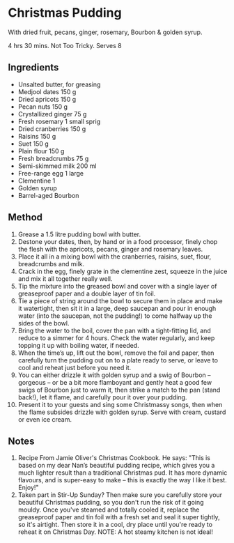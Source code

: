 # Christmas Pudding

With dried fruit, pecans, ginger, rosemary, Bourbon & golden syrup.

4 hrs 30 mins.
Not Too Tricky.
Serves 8

## Ingredients
- Unsalted butter, for greasing
- Medjool dates 150 g
- Dried apricots 150 g
- Pecan nuts 150 g
- Crystallized ginger 75 g
- Fresh rosemary 1 small sprig
- Dried cranberries 150 g
- Raisins 150 g
- Suet 150 g
- Plain flour 150 g
- Fresh breadcrumbs 75 g
- Semi-skimmed milk 200 ml
- Free-range egg 1 large
- Clementine 1
- Golden syrup
- Barrel-aged Bourbon

## Method

1. Grease a 1.5 litre pudding bowl with butter.
2. Destone your dates, then, by hand or in a food processor, finely chop the flesh with the apricots, pecans, ginger and rosemary leaves.
3. Place it all in a mixing bowl with the cranberries, raisins, suet, flour, breadcrumbs and milk.
4. Crack in the egg, finely grate in the clementine zest, squeeze in the juice and mix it all together really well.
5. Tip the mixture into the greased bowl and cover with a single layer of greaseproof paper and a double layer of tin foil.
6. Tie a piece of string around the bowl to secure them in place and make it watertight, then sit it in a large, deep saucepan and pour in enough water (into the saucepan, not the pudding!) to come halfway up the sides of the bowl.
8. Bring the water to the boil, cover the pan with a tight-fitting lid, and reduce to a simmer for 4 hours. Check the water regularly, and keep topping it up with boiling water, if needed.
9. When the time’s up, lift out the bowl, remove the foil and paper, then carefully turn the pudding out on to a plate ready to serve, or leave to cool and reheat just before you need it.
10. You can either drizzle it with golden syrup and a swig of Bourbon – gorgeous – or be a bit more flamboyant and gently heat a good few swigs of Bourbon just to warm it, then strike a match to the pan (stand back!), let it flame, and carefully pour it over your pudding.
11. Present it to your guests and sing some Christmassy songs, then when the flame subsides drizzle with golden syrup. Serve with cream, custard or even ice cream.

## Notes

1. Recipe From Jamie Oliver's Christmas Cookbook.  He says: "This is based on my dear Nan’s beautiful pudding recipe, which gives you a much lighter result than a traditional Christmas pud. It has more dynamic flavours, and is super-easy to make – this is exactly the way I like it best. Enjoy!"
2. Taken part in Stir-Up Sunday? Then make sure you carefully store your beautiful Christmas pudding, so you don't run the risk of it going mouldy. Once you've steamed and totally cooled it, replace the greaseproof paper and tin foil with a fresh set and seal it super tightly, so it's airtight. Then store it in a cool, dry place until you're ready to reheat it on Christmas Day. NOTE: A hot steamy kitchen is not ideal!

